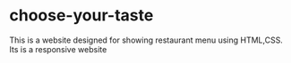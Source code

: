# choose-your-taste
This is a website designed for showing restaurant menu using HTML,CSS. Its is a responsive website
